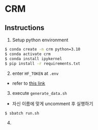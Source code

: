 # CRM

## Instructions

1. Setup python environment
```bash
$ conda create -n crm python=3.10
$ conda activate crm
$ conda install ipykernel
$ pip install -r requirements.txt
```

2. enter `HF_TOKEN` at `.env`
+ refer to [this link](https://huggingface.co/docs/hub/security-tokens)

3. execute `generate_data.sh`
+ 자신 이름에 맞게 uncomment 후 실행하기
```bash
$ sbatch run.sh
```


4. 